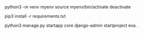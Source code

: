 python3 -m venv myenv
source myenv/bin/activate
deactivate


pip3 install -r requirements.txt

python3 manage.py startapp core
django-admin startproject eva .